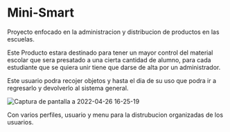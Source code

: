 # Mini-Smart
Proyecto enfocado en la administracion y distribucion de productos en las escuelas.

Este Producto estara destinado para tener un mayor control del material escolar que sera presatado a una cierta cantidad de alumno, para cada estudiante que se quiera unir tiene que darse de alta por un administrador.

Este usuario podra recojer objetos y hasta el dia de su uso que podra ir a regresarlo y devolverlo al sistema general.

![Captura de pantalla a 2022-04-26 16-25-19](https://user-images.githubusercontent.com/104440867/165322571-ab75bcc8-c726-4eb5-b56b-6f94f6329912.png)

Con varios perfiles, usuario y menu para la distrubucion organizadas de los usuarios.
